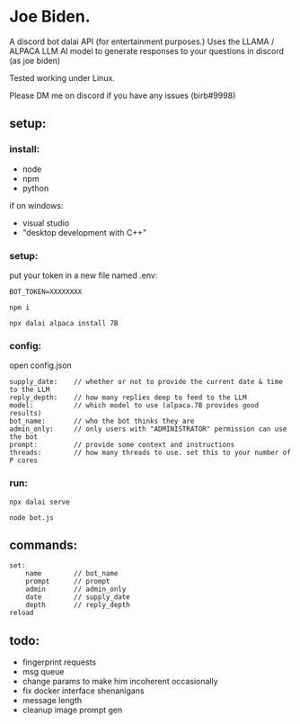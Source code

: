 # Joe Biden.

A discord bot dalai API (for entertainment purposes.)
Uses the LLAMA / ALPACA LLM AI model to generate responses to your questions in discord (as joe biden)

Tested working under Linux.

Please DM me on discord if you have any issues (birb#9998)

## setup:

### install:

- node
- npm
- python

if on windows: 
- visual studio
- "desktop development with C++"

### setup:
put your token in a new file named .env:

```
BOT_TOKEN=XXXXXXXX
```

```
npm i

npx dalai alpaca install 7B
```
### config:
open config.json

```
supply_date:    // whether or not to provide the current date & time to the LLM
reply_depth:    // how many replies deep to feed to the LLM
model:          // which model to use (alpaca.7B provides good results)
bot_name:       // who the bot thinks they are
admin_only:     // only users with "ADMINISTRATOR" permission can use the bot
prompt:         // provide some context and instructions
threads:        // how many threads to use. set this to your number of P cores
```

### run:

```
npx dalai serve

node bot.js
```

## commands:

```
set:
    name        // bot_name
    prompt      // prompt
    admin       // admin_only
    date        // supply_date
    depth       // reply_depth
reload
```

## todo:

- fingerprint requests
- msg queue
- change params to make him incoherent occasionally
- fix docker interface shenanigans
- message length
- cleanup image prompt gen